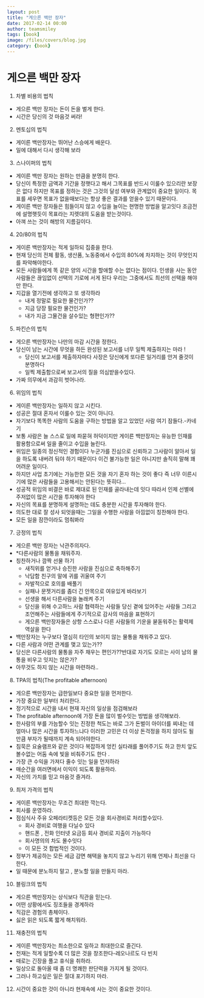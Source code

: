 ```yaml
--- 
layout: post 
title: "게으른 백만 장자" 
date: 2017-02-14 00:00  
author: teamsmiley 
tags: [book]
image: /files/covers/blog.jpg
category: {book}
---
```


# 게으른 백만 장자

1. 차별 비용의 법칙
* 게으른 백만 장자는 돈이 돈을 벌게 한다.
* 시간은 당신의 것 마음것 써라!
2. 멘토십의 법칙
* 게이른 백만장자는 뛰어난 스승에게 배운다.
* 일에 대해서 다시 생각해 보라
3. 스나이퍼의 법칙
* 게이른 백만 장자는 원하는 만큼을 분명히 한다.
* 당신이 특정한 금액과 기간을 정햇다고 해서 그목표를 반드시 이룰수 있으리란 보장은 없다 하지만 목표를 정하는 것은 그것의  달성 여부와 관계없이 중요한 일이다. 목표를 세우면 목표가 없을때보다는 항상 좋은 결과를 얻을수 있기 때문이다.
* 게이른 백만 장자들은 힘들이지 않고 수입을 늘이는 현명한 방법을 알고잇다 조금전에 설명햇듯이 목표라는 지렛대의 도움을 받는것이다.
* 아껴 쓰는 것이 해방의 지름길이다.
4. 20/80의 법칙
* 게이른 백만장자는 적게 일하되 집중을 한다.
* 현재 당신의 전체 활동, 생산품, 노동중에서 수입의 80%에 차지하는 것이 무엇인지를 파악해야한다.
*  모든 사람들에게 똑 같은 양의 시간을 할애할 수는 없다는 점이다. 인생을 사는 동안 사람들은 끊임없이 선택의 기로에 서게 된다 우리는 그중에서도 최선의 선택을 해야만 한다.
* 지갑을 열기전에 생각하고 또 생각하라
    * 내게 정말로 필요한 물건인가??
    * 지금 당장 필요한 물건인가?
    * 내가 지금 그물건을 살수있는 형편인가??
5. 파킨슨의 법칙
* 게으른 백만장자는 나만의 마감 시간을 정한다.
* 당신이 남는 시간에 무엇을 하든 완성된 보고서를 너무 일찍 제출하지는 마라 !
    * 당신이 보고서를 제출하자마다 사장은 당신에게 또다른 일거리를 안겨 줄것이 분명하다
    * 일찍 제출함으로써 보고서의 질을 의심받을수있다.
* 가짜 의무에서 과감히 벗어나라.
6. 위임의 법칙
* 게이른 백만장자는 일하지 않고 시킨다.
* 성공은 절대 혼자서 이룰수 있는 것이 아니다.
* 자기보다 똑똑한 사람의 도움을 구하는 방법을 알고 있었던 사람 여기 잠들다.-카네기
* 보통 사람은 늘 스스로 일에 파묻혀 허덕이지만 게이른 백만장자는 유능한 인재를 활용함으로써 일을 줄이고 수입을 늘린다.
* 위임은 일종의 정신적인 경험이다 누군가를 진심으로 신뢰하고 그사람이 알아서 일을 하도록 내버려 둬야 하기 때문이다 이건 불가능한 일은 아니지만 솔직히 말해 꽤 어려운 일이다.
* 하지만 사업 초기에는 가능한한 모든 것을 자기 혼자 하는 것이 좋다 즉 너무 이른시기에 많은 사람들을 고용해서는 안된다는 뜻히다…
* 성공적 위임의 비결은 바로 제대로 된 인재를 골라내는데 잇다 따라서 인제 선별에 주저없이 많은 시간을 투자해야 한다
* 자신의 목표를 분명하게 설명하는 데도 충분한 시간을 투자해야 한다.
* 의도한 대로 잘 성사 되엇을때는 그일을 수행한 사람을 아낌없이 칭찬해야 한다.
* 모든 일을 잠깐이라도 멈춰봐라
7. 긍정의 법칙
* 게으른 백만 장자는 낙관주의자다.
* *다른사람의 물통을 채워주자.
* 칭찬하거나 깜짝 선물 하기
   * 새직위를 얻거나 승진한 사람을 진심으로 축하해주기
   * 낙담함 친구의 말에 귀를 귀울여 주기
   *    자발적으로 호의를 배풀기
   *    실패나 문젯거리를 좀더 긴 안목으로 여유있게 바라보기
   * 선생을 해서 다른사람을 놀래켜 주기
   * 당신을 위해 수고하느 사람 협력하는 사람들 당신 곁에 있어주는 사람들 그리고 조언해주는 사람들에게 주기적으로 감사의 마음을 표현하기
  * 게으른 백만장자들은 상항 스스로나 다른 사람들의 기운을 붇돋워주는 활력제 역살을 한다
*  백만장자는 누구보다 열심히 타인의 보이지 않는 물통을 채워주고 있다.
* 다른 사람과 어떤 관계를 맺고 있는가??
* 당신은 다른사람의 물통을 자주 채우는 편인가??반대로 자기도 모르는 사이 남의 물통을 비우고 잇지는 않은가?
* 아무것도 하지 않는 시간을 마련하라..
8. TPA의 법칙(The profitable afternoon)
* 게으른 백만장자는 급한일보다 중요한 일을 먼저한다.
* 가장 중요한 일부터 처리한다.
* 정기적으로 시간을 내서 현재 자신의 일상을 점검해보라
* The profitable afternoon에 가장 돈을 많이 벌수잇는 방법을 생각해보라.
* 한사람의 부를 가늠할수 잇는 진정한 척도는 바로 그가 돈벌이 아이더를 찌내는 데 얼마나 많은 시간을 투자하느냐다 이러한 고민은 더 이상 돈걱정을 하지 않아도 될만큼 부자가 될때까지 계속 되어야한다.
* 침묵은 요술램프와 같은 것이다 복잡하게 엉킨 실타래를 풀어주기도 하고 한치 앞도 볼수없는 어둠 속에 빛을 비춰주기도 한다 .
* 가장 큰 수익을 가져다 줄수 잇는 일을 먼저하라
* 매순간을 여러면에서 이익이 되도록 활용하라.
* 자신의 가치를 믿고 마음것 즐겨라.
9. 최저 가격의 법칙
* 게이른 백만장자는 무조건 최대한 깍는다.
* 회사를 운영하라.
* 점심식사 주유 오페라티켓등은 모든 것을 회사경비로 처리할수있다.
   * 회사 경비로 여행을 다닐수 있다
   * 핸드폰 , 전화 인터넷 요금등 회사 경비로 지출이 가능하다
   * 회사명의의 차도 몰수잇다
   * 이 모든 것 합법적인 것이다.
*  정부가 제공하는 모든 세금 감면 해택을 놓치지 않고 누리기 위해 언제나 최선을 다한다.
* 일 때문에 분노하지 말고 , 분노할 일을 만들지 마라.
10. 블링크의 법칙
* 게으른 백만장자는 상식보다 직관을 믿는다.
* 어떤 상황에서도 징조들을 경계하라
* 직감은 경험의 총체이다.
* 싫은 읽은 되도록 짧게 해치워라.
11. 재충전의 법칙
* 게이른 백만장자는 최소한으로 일하고 최대한으로 즐긴다.
* 천재는 적게 일할수록 더 많은 것을 창조한다-레오나르도 다 빈치
* 때로는 긴장을 풀고 휴식을 취하라.
* 일상으로 돌아올 때 좀 더 명쾌한 판단력을 가지게 될 것이다.
* 그러나 하고싶은 일은 절대 포기하지 마라.
12. 시간이 중요한 것이 아니라 현재속에 사는 것이 중요한 것이다.